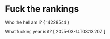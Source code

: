 # Fuck the rankings

Who the hell am I?
{ 14228544 }

What fucking year is it?
[ 2025-03-14T03:13:20Z ]
